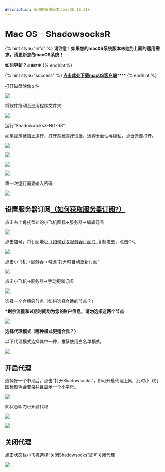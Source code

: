 ```yaml
---
description: 适用的系统版本：macOS 10.11+
---
```


# Mac OS - ShadowsocksR

{% hint style="info" %}
**请注意！如果您的macOS系统版本未达到上面的适用需求，请更新您的macOS系统！**

**如何更新？**[**`点击这里`**](https://www.apple.com/cn/macos/how-to-upgrade/)
{% endhint %}

{% hint style="success" %}
[**点击此处下载macOS客户端**](https://slower.lanzous.com/i7trhsd)\*\*\*\*
{% endhint %}



打开磁盘映像文件

![](https://cdn.slowerssr.top/docs/mac/ia_100000002.png)

将软件拖动至应用程序文件夹

![](https://cdn.slowerssr.top/docs/mac/ia_100000003.png)

运行“ShadowsocksX-NG-R8”

如果提示被阻止运行，打开系统偏好设置，选择安全性与隐私，点击仍要打开。

![](https://cdn.slowerssr.top/docs/mac/ia_100000004.png)

![](https://cdn.slowerssr.top/docs/mac/ia_100000005.png)

![](https://cdn.slowerssr.top/docs/mac/ia_100000006.png)

![](https://cdn.slowerssr.top/docs/mac/ia_100000007.png)

第一次运行需要输入密码

![](https://cdn.slowerssr.top/docs/mac/ia_100000008.png)

## **设置服务器订阅**[（如何获取服务器订阅?）](../wang-zhan-shi-yong/fu-wu-qi-ding-yue.md)

点击右上角托盘处的小飞机图标→服务器→编辑订阅

![](https://cdn.slowerssr.top/docs/mac/ia_100000009.png)

点击加号，将订阅地址[（如何获取服务器订阅?）](../wang-zhan-shi-yong/fu-wu-qi-ding-yue.md)复制进去，点击OK。

![](https://cdn.slowerssr.top/docs/mac/ia_100000010.png)

点击小飞机→服务器→勾选“打开时自动更新订阅”

![](https://cdn.slowerssr.top/docs/mac/ia_100000011.png)

点击小飞机→服务器→手动更新订阅

![](https://cdn.slowerssr.top/docs/mac/ia_100000012.png)

选择一个合适的节点[（如何选择合适的节点？）](../wang-zhan-shi-yong/jie-dian-tui-jian.md)

**\*剩余流量和过期时间均为您的账户信息，请勿选择这两个节点**

![](https://cdn.slowerssr.top/docs/mac/ia_100000013.png)

**选择代理模式（哪种模式更适合我？）**

以下代理模式选择其中一种，推荐使用白名单模式。

![](https://cdn.slowerssr.top/docs/mac/ia_100000014.png)

## 开启代理

选择好一个节点后，点击“打开Shadowsocks”，即可开启代理上网，此时小飞机图标颜色会变深并且显示一个小字母。

![](https://cdn.slowerssr.top/docs/mac/ia_100000015.png)

此状态即为已开启代理

![](https://cdn.slowerssr.top/docs/mac/ia_100000016.png)

![](https://cdn.slowerssr.top/docs/mac/ia_100000017.png)

## 关闭代理

点击状态栏小飞机选择“关闭Shadowsocks”即可关闭代理

![](https://cdn.slowerssr.top/docs/mac/ia_100000018.png)

